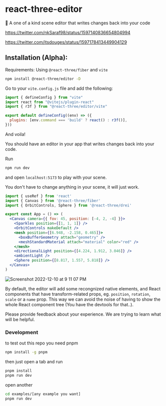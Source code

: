 # react-three-editor

🔌 A one of a kind scene editor that writes changes back into your code


https://twitter.com/nkSaraf98/status/1597140836654804994

https://twitter.com/itsdouges/status/1597178413449904129

## Installation (Alpha):

Requirements: Using `@react-three/fiber` and `vite`

```bash
npm install @react-three/editor -D
```


Go to your `vite.config.js` file and add the following:

```js
import { defineConfig } from "vite"
import react from "@vitejs/plugin-react"
import { r3f } from "@react-three/editor/vite"

export default defineConfig((env) => ({
  plugins: [env.command === 'build' ? react() : r3f()],
}))
```

And voila!

You should have an editor in your app that writes changes back into your code.

Run 
```bash
npm run dev
```

and open `localhost:5173` to play with your scene.

You don't have to change anything in your scene, it will just work.

```jsx
import { useRef } from 'react'
import { Canvas } from '@react-three/fiber'
import { OrbitControls, Sphere } from '@react-three/drei'

export const App = () => (
  <Canvas camera={{ fov: 45, position: [-4, 2, -4] }}>
    <Sparkles position={[1, 1, 1]} />
    <OrbitControls makeDefault />
    <mesh position={[6.948, -2.158, 0.465]}>
      <boxBufferGeometry attach="geometry" />
      <meshStandardMaterial attach="material" color="red" />
    </mesh>
    <directionalLight position={[4.224, 1.912, 3.046]} />
    <ambientLight />
    <Sphere position={[8.817, 1.557, 5.818]} />
  </Canvas>
)
```

![Screenshot 2022-12-10 at 9 11 07 PM](https://user-images.githubusercontent.com/11255148/206888078-d062c942-07f8-4ce4-9bd6-023115e83146.png)

By default, the editor will add some recongnized native elements, and React components that have transform-related props, eg. `position`, `rotation`, `scale` or a `name` prop. This way we can avoid the noise of having to show the whole React component tree (You have the devtools for that..).

Please provide feedback about your experience. We are trying to learn what will be helpful.

### Development 

to test out this repo you need pnpm

```bash
npm install -g pnpm
```

then just open a tab and run

```bash
pnpm install
pnpm run dev
```

open another

```bash
cd examples/[any example you want]
pnpm run dev
```
